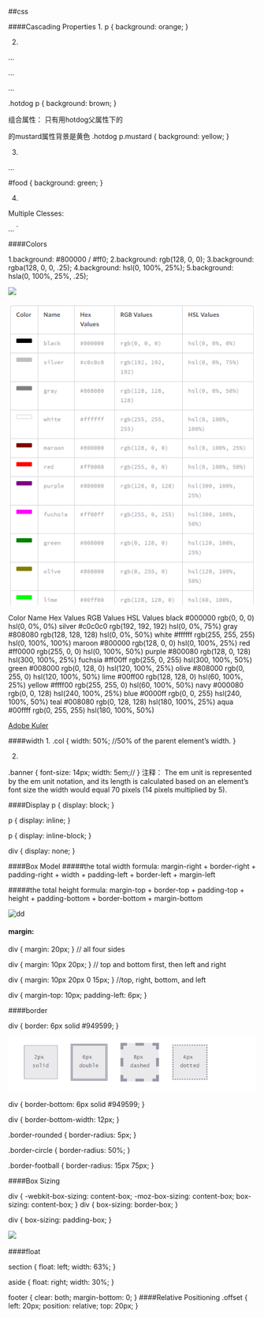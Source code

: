 ##css


####Cascading Properties
1.
p {
  background: orange;
}

2.
<div class="hotdog">
  <p>...</p>
  <p>...</p>
  <p class="mustard">...</p>
</div>

.hotdog p {
  background: brown;
}

组合属性： 只有用hotdog父属性下的<p>的mustard属性背景是黄色
.hotdog p.mustard {
  background: yellow;
}

3.
<p id="food">...</p>           
 #food {
  background: green;
}

4.
Multiple Clesses:

<a class="btn btn-danger">...</a>
`

####Colors

1.background: #800000  /  #ff0;
2.background: rgb(128, 0, 0);
3.background: rgba(128, 0, 0, .25);
4.background: hsl(0, 100%, 25%); 
5.background: hsla(0, 100%, 25%, .25);

![](http://learn.shayhowe.com/assets/images/courses/html-css/getting-to-know-css/hexadecimal-syntax.png)

![](https://raw.githubusercontent.com/HuangFuFw/MarkDownFiles/master/res/color_html.png)

Color	Name	Hex Values	RGB Values	HSL Values
black	#000000	rgb(0, 0, 0)	    hsl(0, 0%, 0%)
silver	#c0c0c0	rgb(192, 192, 192)	hsl(0, 0%, 75%)
gray	#808080	rgb(128, 128, 128)	hsl(0, 0%, 50%)
white	#ffffff	rgb(255, 255, 255)	hsl(0, 100%, 100%)
maroon	#800000	rgb(128, 0, 0)	    hsl(0, 100%, 25%)
red	    #ff0000	rgb(255, 0, 0)		hsl(0, 100%, 50%)
purple	#800080	rgb(128, 0, 128)	hsl(300, 100%, 25%)
fuchsia	#ff00ff	rgb(255, 0, 255)	hsl(300, 100%, 50%)
green	#008000	rgb(0, 128, 0)		hsl(120, 100%, 25%)
olive	#808000	rgb(0, 255, 0)		hsl(120, 100%, 50%)
lime	#00ff00	rgb(128, 128, 0)	hsl(60, 100%, 25%)
yellow	#ffff00	rgb(255, 255, 0)	hsl(60, 100%, 50%)
navy	#000080	rgb(0, 0, 128)		hsl(240, 100%, 25%)
blue	#0000ff	rgb(0, 0, 255)		hsl(240, 100%, 50%)
teal	#008080	rgb(0, 128, 128)	hsl(180, 100%, 25%)
aqua	#00ffff	rgb(0, 255, 255)	hsl(180, 100%, 50%)

[Adobe Kuler](https://color.adobe.com/)

####width
1.
.col {
  width: 50%;  //50% of the parent element’s width.
}

2.
.banner {
  font-size: 14px;
  width: 5em;//
}
注释：
The em unit is represented by the em unit notation, and its length is calculated based on an element’s font size the width would equal 70 pixels (14 pixels multiplied by 5).

####Display
p {
  display: block;
}

p {
  display: inline;
}

p {
  display: inline-block;
}

div {
  display: none;
}


####Box Model
#####the total width formula:
margin-right + border-right + padding-right + width + padding-left + border-left + margin-left

              
#####the total height formula:
margin-top + border-top + padding-top + height + padding-bottom + border-bottom + margin-bottom
             
![dd](http://learn.shayhowe.com/assets/images/courses/html-css/opening-the-box-model/box-model.png)

#### margin:
div {
  margin: 20px; 
}
// all four sides

div {
  margin: 10px 20px;
}
// top and bottom first, then left and right

div {
  margin: 10px 20px 0 15px;
}
//top, right, bottom, and left


div {
  margin-top: 10px;
  padding-left: 6px;
}

####border

div {
  border: 6px solid #949599;
}

![border Type](https://raw.githubusercontent.com/HuangFuFw/MarkDownFiles/master/res/border_type.png)


div {
  border-bottom: 6px solid #949599;
}

div {
  border-bottom-width: 12px;
}


.border-rounded {
  border-radius: 5px;
}

.border-circle {
  border-radius: 50%;
}

.border-football {
  border-radius: 15px 75px;
}


####Box Sizing

div {
  -webkit-box-sizing: content-box;
     -moz-box-sizing: content-box;
          box-sizing: content-box;
}
div {
  box-sizing: border-box;
}

div {
  box-sizing: padding-box;
}


![](http://learn.shayhowe.com/assets/images/courses/html-css/opening-the-box-model/box-sizing.png)

####float

section {
  float: left;
  width: 63%;
}

aside {
  float: right;
  width: 30%;
}

footer {
  clear: both;
  margin-bottom: 0;
}
####Relative Positioning
.offset {
  left: 20px;
  position: relative;
  top: 20px;
}

